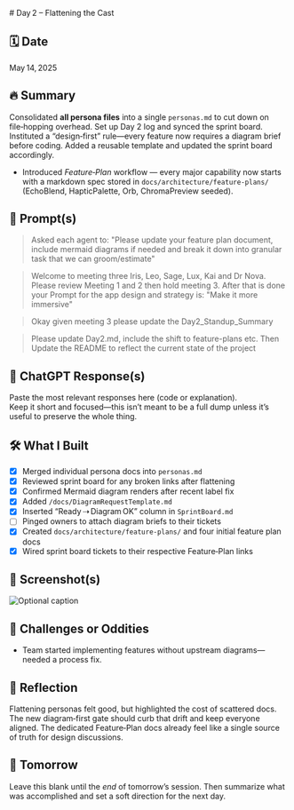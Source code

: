 <file name=logs/Day2.md># Day 2 – Flattening the Cast

## 🗓️ Date
May 14, 2025

## 🔥 Summary
Consolidated **all persona files** into a single `personas.md` to cut down on file‑hopping overhead. Set up Day 2 log and synced the sprint board.
Instituted a “design‑first” rule—every feature now requires a diagram brief before coding. Added a reusable template and updated the sprint board accordingly.
- Introduced *Feature‑Plan* workflow — every major capability now starts with a markdown spec stored in `docs/architecture/feature-plans/` (EchoBlend, HapticPalette, Orb, ChromaPreview seeded).

## 🤖 Prompt(s)
> Asked each agent to: "Please update your feature plan document, include mermaid diagrams if needed and break it down into granular task that we can groom/estimate"

> Welcome to meeting three Iris, Leo, Sage, Lux, Kai and Dr Nova. Please review Meeting 1 and 2 then hold meeting 3.
After that is done your Prompt for the app design and strategy is:
"Make it more immersive"

> Okay given meeting 3 please update the Day2_Standup_Summary

> Please update Day2.md, include the shift to feature-plans etc. Then Update the README to reflect the current state of the project

## 💬 ChatGPT Response(s)

Paste the most relevant responses here (code or explanation).  
Keep it short and focused—this isn’t meant to be a full dump unless it’s useful to preserve the whole thing.

## 🛠️ What I Built
- [x] Merged individual persona docs into `personas.md`
- [x] Reviewed sprint board for any broken links after flattening
- [x] Confirmed Mermaid diagram renders after recent label fix
- [x] Added `/docs/DiagramRequestTemplate.md`
- [x] Inserted “Ready ⇢ Diagram OK” column in `SprintBoard.md`
- [ ] Pinged owners to attach diagram briefs to their tickets
- [x] Created `docs/architecture/feature-plans/` and four initial feature plan docs
- [x] Wired sprint board tickets to their respective Feature‑Plan links

## 📸 Screenshot(s)

![Optional caption](../media/dayX-optional-image.jpg)

## 🚧 Challenges or Oddities
- Team started implementing features without upstream diagrams—needed a process fix.

## 🧠 Reflection

Flattening personas felt good, but highlighted the cost of scattered docs. The new diagram‑first gate should curb that drift and keep everyone aligned. The dedicated Feature‑Plan docs already feel like a single source of truth for design discussions.

## 🔮 Tomorrow

Leave this blank until the *end* of tomorrow’s session. Then summarize what was accomplished and set a soft direction for the next day.
</file>
